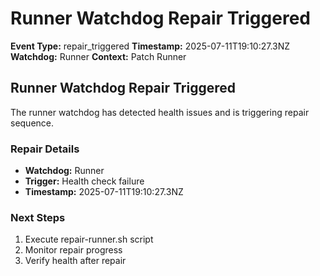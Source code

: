 # Runner Watchdog Repair Triggered

**Event Type:** repair_triggered
**Timestamp:** 2025-07-11T19:10:27.3NZ
**Watchdog:** Runner
**Context:** Patch Runner


## Runner Watchdog Repair Triggered

The runner watchdog has detected health issues and is triggering repair sequence.

### Repair Details
- **Watchdog:** Runner
- **Trigger:** Health check failure
- **Timestamp:** 2025-07-11T19:10:27.3NZ

### Next Steps
1. Execute repair-runner.sh script
2. Monitor repair progress
3. Verify health after repair



